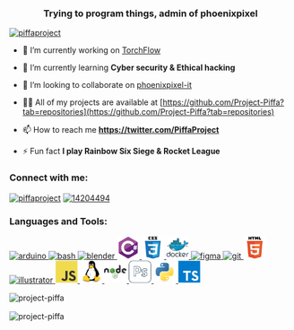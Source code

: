 <h3 align="center">Trying to program things, admin of phoenixpixel</h3>

<p align="left"> <a href="https://twitter.com/piffaproject" target="blank"><img src="https://img.shields.io/twitter/follow/piffaproject?logo=twitter&style=for-the-badge" alt="piffaproject" /></a> </p>

- 🔭 I’m currently working on [TorchFlow](https://github.com/phoenixpixel-it/TorchFlow)

- 🌱 I’m currently learning **Cyber security & Ethical hacking**

- 👯 I’m looking to collaborate on [phoenixpixel-it](https://github.com/phoenixpixel-it/)

- 👨‍💻 All of my projects are available at [https://github.com/Project-Piffa?tab=repositories](https://github.com/Project-Piffa?tab=repositories)

- 📫 How to reach me **https://twitter.com/PiffaProject**

- ⚡ Fun fact **I play Rainbow Six Siege & Rocket League**

<h3 align="left">Connect with me:</h3>
<p align="left">
<a href="https://twitter.com/piffaproject" target="blank"><img align="center" src="https://cdn.jsdelivr.net/npm/simple-icons@3.0.1/icons/twitter.svg" alt="piffaproject" height="30" width="40" /></a>
<a href="https://stackoverflow.com/users/14204494" target="blank"><img align="center" src="https://cdn.jsdelivr.net/npm/simple-icons@3.0.1/icons/stackoverflow.svg" alt="14204494" height="30" width="40" /></a>
</p>

<h3 align="left">Languages and Tools:</h3>
<p align="left"> <a href="https://www.arduino.cc/" target="_blank"> <img src="https://cdn.worldvectorlogo.com/logos/arduino-1.svg" alt="arduino" width="40" height="40"/> </a> <a href="https://www.gnu.org/software/bash/" target="_blank"> <img src="https://www.vectorlogo.zone/logos/gnu_bash/gnu_bash-icon.svg" alt="bash" width="40" height="40"/> </a> <a href="https://www.blender.org/" target="_blank"> <img src="https://download.blender.org/branding/community/blender_community_badge_white.svg" alt="blender" width="40" height="40"/> </a> <a href="https://www.w3schools.com/cs/" target="_blank"> <img src="https://raw.githubusercontent.com/devicons/devicon/master/icons/csharp/csharp-original.svg" alt="csharp" width="40" height="40"/> </a> <a href="https://www.w3schools.com/css/" target="_blank"> <img src="https://raw.githubusercontent.com/devicons/devicon/master/icons/css3/css3-original-wordmark.svg" alt="css3" width="40" height="40"/> </a> <a href="https://www.docker.com/" target="_blank"> <img src="https://raw.githubusercontent.com/devicons/devicon/master/icons/docker/docker-original-wordmark.svg" alt="docker" width="40" height="40"/> </a> <a href="https://www.figma.com/" target="_blank"> <img src="https://www.vectorlogo.zone/logos/figma/figma-icon.svg" alt="figma" width="40" height="40"/> </a> <a href="https://git-scm.com/" target="_blank"> <img src="https://www.vectorlogo.zone/logos/git-scm/git-scm-icon.svg" alt="git" width="40" height="40"/> </a> <a href="https://www.w3.org/html/" target="_blank"> <img src="https://raw.githubusercontent.com/devicons/devicon/master/icons/html5/html5-original-wordmark.svg" alt="html5" width="40" height="40"/> </a> <a href="https://www.adobe.com/in/products/illustrator.html" target="_blank"> <img src="https://www.vectorlogo.zone/logos/adobe_illustrator/adobe_illustrator-icon.svg" alt="illustrator" width="40" height="40"/> </a> <a href="https://developer.mozilla.org/en-US/docs/Web/JavaScript" target="_blank"> <img src="https://raw.githubusercontent.com/devicons/devicon/master/icons/javascript/javascript-original.svg" alt="javascript" width="40" height="40"/> </a> <a href="https://www.linux.org/" target="_blank"> <img src="https://raw.githubusercontent.com/devicons/devicon/master/icons/linux/linux-original.svg" alt="linux" width="40" height="40"/> </a> <a href="https://nodejs.org" target="_blank"> <img src="https://raw.githubusercontent.com/devicons/devicon/master/icons/nodejs/nodejs-original-wordmark.svg" alt="nodejs" width="40" height="40"/> </a> <a href="https://www.photoshop.com/en" target="_blank"> <img src="https://raw.githubusercontent.com/devicons/devicon/master/icons/photoshop/photoshop-line.svg" alt="photoshop" width="40" height="40"/> </a> <a href="https://www.python.org" target="_blank"> <img src="https://raw.githubusercontent.com/devicons/devicon/master/icons/python/python-original.svg" alt="python" width="40" height="40"/> </a> <a href="https://www.typescriptlang.org/" target="_blank"> <img src="https://raw.githubusercontent.com/devicons/devicon/master/icons/typescript/typescript-original.svg" alt="typescript" width="40" height="40"/> </a> </p>

<p><img align="center" src="https://github-readme-stats.vercel.app/api/top-langs?username=project-piffa&show_icons=true&locale=en&layout=compact" alt="project-piffa" /></p>

<p><img align="center" src="https://github-readme-streak-stats.herokuapp.com/?user=project-piffa&" alt="project-piffa" /></p>
